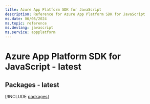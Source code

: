 ```yaml
---
title: Azure App Platform SDK for JavaScript
description: Reference for Azure App Platform SDK for JavaScript
ms.date: 06/05/2024
ms.topic: reference
ms.devlang: javascript
ms.service: appplatform
---
```

# Azure App Platform SDK for JavaScript - latest
## Packages - latest
[!INCLUDE [packages](app-platform-index.md)]